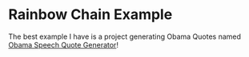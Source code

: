# Rainbow Chain Example

The best example I have is a project generating Obama Quotes named
[Obama Speech Quote Generator](https://github.com/Avery246813579/Obama-Speech-Quote-Generator)!